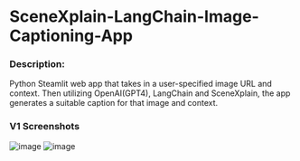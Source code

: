 # SceneXplain-LangChain-Image-Captioning-App
### Description:
Python Steamlit web app that takes in a user-specified image URL and context. Then utilizing OpenAI(GPT4), LangChain and SceneXplain, the app generates a suitable caption for that image and context.

### V1 Screenshots
![image](https://github.com/petermartens98/SceneXplain-LangChain-Image-Captioning-App/assets/87671757/be65e145-3f01-49c6-b6b0-a036a7015ac0)
![image](https://github.com/petermartens98/SceneXplain-LangChain-Image-Captioning-App/assets/87671757/2e4d8b12-4dad-44ef-9a4a-43b663e024db)
